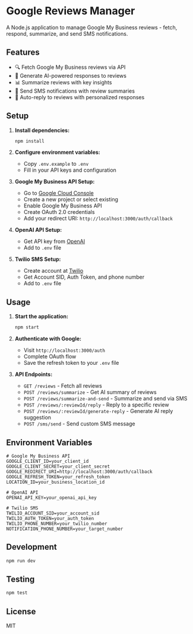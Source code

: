 # Google Reviews Manager

A Node.js application to manage Google My Business reviews - fetch, respond, summarize, and send SMS notifications.

## Features

- 🔍 Fetch Google My Business reviews via API
- 💬 Generate AI-powered responses to reviews
- 📊 Summarize reviews with key insights
- 📱 Send SMS notifications with review summaries
- 🤖 Auto-reply to reviews with personalized responses

## Setup

1. **Install dependencies:**
   ```bash
   npm install
   ```

2. **Configure environment variables:**
   - Copy `.env.example` to `.env`
   - Fill in your API keys and configuration

3. **Google My Business API Setup:**
   - Go to [Google Cloud Console](https://console.cloud.google.com/)
   - Create a new project or select existing
   - Enable Google My Business API
   - Create OAuth 2.0 credentials
   - Add your redirect URI: `http://localhost:3000/auth/callback`

4. **OpenAI API Setup:**
   - Get API key from [OpenAI](https://platform.openai.com/)
   - Add to `.env` file

5. **Twilio SMS Setup:**
   - Create account at [Twilio](https://www.twilio.com/)
   - Get Account SID, Auth Token, and phone number
   - Add to `.env` file

## Usage

1. **Start the application:**
   ```bash
   npm start
   ```

2. **Authenticate with Google:**
   - Visit `http://localhost:3000/auth`
   - Complete OAuth flow
   - Save the refresh token to your `.env` file

3. **API Endpoints:**
   - `GET /reviews` - Fetch all reviews
   - `POST /reviews/summarize` - Get AI summary of reviews
   - `POST /reviews/summarize-and-send` - Summarize and send via SMS
   - `POST /reviews/:reviewId/reply` - Reply to a specific review
   - `POST /reviews/:reviewId/generate-reply` - Generate AI reply suggestion
   - `POST /sms/send` - Send custom SMS message

## Environment Variables

```env
# Google My Business API
GOOGLE_CLIENT_ID=your_client_id
GOOGLE_CLIENT_SECRET=your_client_secret
GOOGLE_REDIRECT_URI=http://localhost:3000/auth/callback
GOOGLE_REFRESH_TOKEN=your_refresh_token
LOCATION_ID=your_business_location_id

# OpenAI API
OPENAI_API_KEY=your_openai_api_key

# Twilio SMS
TWILIO_ACCOUNT_SID=your_account_sid
TWILIO_AUTH_TOKEN=your_auth_token
TWILIO_PHONE_NUMBER=your_twilio_number
NOTIFICATION_PHONE_NUMBER=your_target_number
```

## Development

```bash
npm run dev
```

## Testing

```bash
npm test
```

## License

MIT